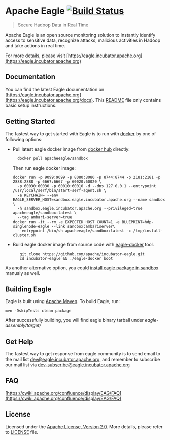 <!--
{% comment %}
Licensed to the Apache Software Foundation (ASF) under one or more
contributor license agreements.  See the NOTICE file distributed with
this work for additional information regarding copyright ownership.
The ASF licenses this file to you under the Apache License, Version 2.0
(the "License"); you may not use this file except in compliance with
the License.  You may obtain a copy of the License at

http://www.apache.org/licenses/LICENSE-2.0

Unless required by applicable law or agreed to in writing, software
distributed under the License is distributed on an "AS IS" BASIS,
WITHOUT WARRANTIES OR CONDITIONS OF ANY KIND, either express or implied.
See the License for the specific language governing permissions and
limitations under the License.
{% endcomment %}
-->

# Apache Eagle [![Build Status](https://builds.apache.org/buildStatus/icon?job=incubator-eagle-main)](https://builds.apache.org/job/incubator-eagle-main/)

>  Secure Hadoop Data in Real Time

Apache Eagle is an open source monitoring solution to instantly identify access to sensitive data, recognize attacks, malicious activities in Hadoop and take actions in real time.

For more details, please visit [https://eagle.incubator.apache.org](https://eagle.incubator.apache.org)

## Documentation
You can find the latest Eagle documentation on [https://eagle.incubator.apache.org](https://eagle.incubator.apache.org/docs). This [README](README) file only contains basic setup instructions.

## Getting Started
The fastest way to get started with Eagle is to run with [docker](https://github.com/docker/docker) by one of following options:

* Pull latest eagle docker image from [docker hub](https://hub.docker.com/r/apacheeagle/sandbox/) directly:

        docker pull apacheeagle/sandbox

  Then run eagle docker image:
  
      docker run -p 9099:9099 -p 8080:8080 -p 8744:8744 -p 2181:2181 -p 2888:2888 -p 6667:6667 -p 60020:60020 \
        -p 60030:60030 -p 60010:60010 -d --dns 127.0.0.1 --entrypoint /usr/local/serf/bin/start-serf-agent.sh \
        -e KEYCHAIN= --env EAGLE_SERVER_HOST=sandbox.eagle.incubator.apache.org --name sandbox \
        -h sandbox.eagle.incubator.apache.org --privileged=true apacheeagle/sandbox:latest \
        --tag ambari-server=true
      docker run -it --rm -e EXPECTED_HOST_COUNT=1 -e BLUEPRINT=hdp-singlenode-eagle --link sandbox:ambariserver\
        --entrypoint /bin/sh apacheeagle/sandbox:latest -c /tmp/install-cluster.sh

* Build eagle docker image from source code with [eagle-docker](eagle-external/eagle-docker) tool.

         git clone https://github.com/apache/incubator-eagle.git
         cd incubator-eagle && ./eagle-docker boot

As another alternative option, you could [install eagle package in sandbox](https://eagle.incubator.apache.org/docs/deployment-in-sandbox.html) manualy as well.

## Building Eagle
Eagle is built using [Apache Maven](https://maven.apache.org/). To build Eagle, run:

    mvn -DskipTests clean package

After successfully building, you will find eagle binary tarball under _eagle-assembly/target/_

## Get Help
The fastest way to get response from eagle community is to send email to the mail list [dev@eagle.incubator.apache.org](mailto:dev@eagle.incubator.apache.org),
and remember to subscribe our mail list via [dev-subscribe@eagle.incubator.apache.org](mailto:dev-subscribe@eagle.incubator.apache.org)

## FAQ
[https://cwiki.apache.org/confluence/display/EAG/FAQ](https://cwiki.apache.org/confluence/display/EAG/FAQ)

## License
Licensed under the [Apache License, Version 2.0](http://www.apache.org/licenses/LICENSE-2.0). More details, please refer to [LICENSE](LICENSE) file.
